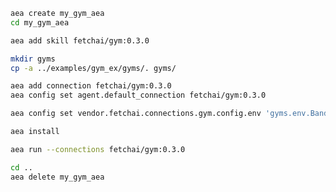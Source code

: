 ``` bash
aea create my_gym_aea
cd my_gym_aea
```
``` bash
aea add skill fetchai/gym:0.3.0
```
``` bash
mkdir gyms
cp -a ../examples/gym_ex/gyms/. gyms/
```
``` bash
aea add connection fetchai/gym:0.3.0
aea config set agent.default_connection fetchai/gym:0.3.0
```
``` bash
aea config set vendor.fetchai.connections.gym.config.env 'gyms.env.BanditNArmedRandom'
```
``` bash
aea install
```
``` bash
aea run --connections fetchai/gym:0.3.0
```
``` bash
cd ..
aea delete my_gym_aea
```

